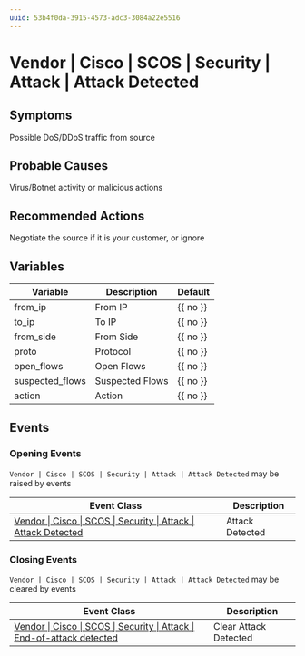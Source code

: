 ```yaml
---
uuid: 53b4f0da-3915-4573-adc3-3084a22e5516
---
```

# Vendor | Cisco | SCOS | Security | Attack | Attack Detected

## Symptoms

Possible DoS/DDoS traffic from source

## Probable Causes

Virus/Botnet activity or malicious actions

## Recommended Actions

Negotiate the source if it is your customer, or ignore

## Variables

| Variable        | Description     | Default  |
| --------------- | --------------- | -------- |
| from_ip         | From IP         | {{ no }} |
| to_ip           | To IP           | {{ no }} |
| from_side       | From Side       | {{ no }} |
| proto           | Protocol        | {{ no }} |
| open_flows      | Open Flows      | {{ no }} |
| suspected_flows | Suspected Flows | {{ no }} |
| action          | Action          | {{ no }} |

## Events

### Opening Events
`Vendor | Cisco | SCOS | Security | Attack | Attack Detected` may be raised by events

| Event Class                                                                                                                                            | Description     |
| ------------------------------------------------------------------------------------------------------------------------------------------------------ | --------------- |
| [Vendor \| Cisco \| SCOS \| Security \| Attack \| Attack Detected](ref://event-classes-reference/vendor/cisco/scos/security/attack/attack-detected.md) | Attack Detected |

### Closing Events
`Vendor | Cisco | SCOS | Security | Attack | Attack Detected` may be cleared by events

| Event Class                                                                                                                                                          | Description           |
| -------------------------------------------------------------------------------------------------------------------------------------------------------------------- | --------------------- |
| [Vendor \| Cisco \| SCOS \| Security \| Attack \| End-of-attack detected](ref://event-classes-reference/vendor/cisco/scos/security/attack/end-of-attack-detected.md) | Clear Attack Detected |
